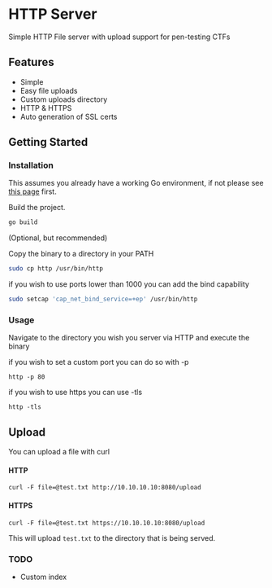 # HTTP Server

Simple HTTP File server with upload support for pen-testing CTFs

## Features

- Simple
- Easy file uploads
- Custom uploads directory  
- HTTP & HTTPS
- Auto generation of SSL certs

## Getting Started

### Installation

This assumes you already have a working Go environment, if not please see
[this page](https://golang.org/doc/install) first.

Build the project.

```bash
go build
```

(Optional, but recommended)

Copy the binary to a directory in your PATH

```bash
sudo cp http /usr/bin/http
```

if you wish to use ports lower than 1000 you can add the bind capability 

```bash
sudo setcap 'cap_net_bind_service=+ep' /usr/bin/http
```

### Usage

Navigate to the directory you wish you server via HTTP and execute the binary

if you wish to set a custom port you can do so with -p

`http -p 80`

if you wish to use https you can use -tls

`http -tls`

## Upload

You can upload a file with curl

#### HTTP

`curl -F file=@test.txt http://10.10.10.10:8080/upload`

#### HTTPS

`curl -F file=@test.txt https://10.10.10.10:8080/upload`


This will upload `test.txt` to the directory that is being served.

### TODO

- Custom index